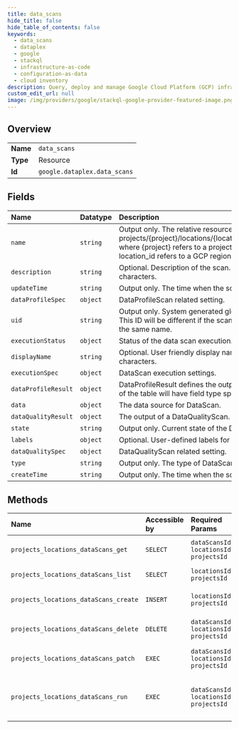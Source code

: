 ```yaml
---
title: data_scans
hide_title: false
hide_table_of_contents: false
keywords:
  - data_scans
  - dataplex
  - google    
  - stackql
  - infrastructure-as-code
  - configuration-as-data
  - cloud inventory
description: Query, deploy and manage Google Cloud Platform (GCP) infrastructure and resources using SQL
custom_edit_url: null
image: /img/providers/google/stackql-google-provider-featured-image.png
---
```

  
    

## Overview
<table><tbody>
<tr><td><b>Name</b></td><td><code>data_scans</code></td></tr>
<tr><td><b>Type</b></td><td>Resource</td></tr>
<tr><td><b>Id</b></td><td><code>google.dataplex.data_scans</code></td></tr>
</tbody></table>

## Fields
| Name | Datatype | Description |
|:-----|:---------|:------------|
| `name` | `string` | Output only. The relative resource name of the scan, of the form: projects/&#123;project&#125;/locations/&#123;location_id&#125;/dataScans/&#123;datascan_id&#125;. where &#123;project&#125; refers to a project_id or project_number and location_id refers to a GCP region. |
| `description` | `string` | Optional. Description of the scan. * Must be between 1-1024 characters. |
| `updateTime` | `string` | Output only. The time when the scan was last updated. |
| `dataProfileSpec` | `object` | DataProfileScan related setting. |
| `uid` | `string` | Output only. System generated globally unique ID for the scan. This ID will be different if the scan is deleted and re-created with the same name. |
| `executionStatus` | `object` | Status of the data scan execution. |
| `displayName` | `string` | Optional. User friendly display name. * Must be between 1-256 characters. |
| `executionSpec` | `object` | DataScan execution settings. |
| `dataProfileResult` | `object` | DataProfileResult defines the output of DataProfileScan. Each field of the table will have field type specific profile result. |
| `data` | `object` | The data source for DataScan. |
| `dataQualityResult` | `object` | The output of a DataQualityScan. |
| `state` | `string` | Output only. Current state of the DataScan. |
| `labels` | `object` | Optional. User-defined labels for the scan. |
| `dataQualitySpec` | `object` | DataQualityScan related setting. |
| `type` | `string` | Output only. The type of DataScan. |
| `createTime` | `string` | Output only. The time when the scan was created. |
## Methods
| Name | Accessible by | Required Params | Description |
|:-----|:--------------|:----------------|:------------|
| `projects_locations_dataScans_get` | `SELECT` | `dataScansId, locationsId, projectsId` | Get dataScan resource. |
| `projects_locations_dataScans_list` | `SELECT` | `locationsId, projectsId` | Lists dataScans. |
| `projects_locations_dataScans_create` | `INSERT` | `locationsId, projectsId` | Creates a dataScan resource. |
| `projects_locations_dataScans_delete` | `DELETE` | `dataScansId, locationsId, projectsId` | Delete the dataScan resource. |
| `projects_locations_dataScans_patch` | `EXEC` | `dataScansId, locationsId, projectsId` | Update the dataScan resource. |
| `projects_locations_dataScans_run` | `EXEC` | `dataScansId, locationsId, projectsId` | Run an on demand execution of a DataScan. |
